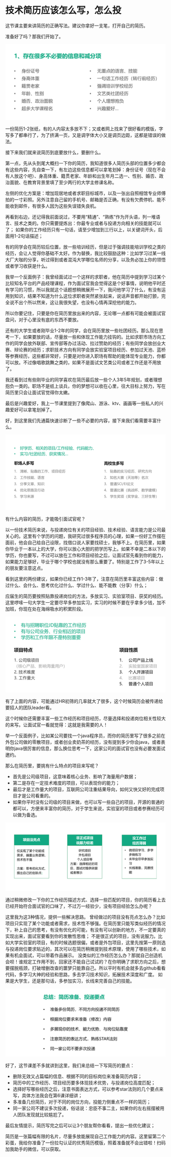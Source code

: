 # 技术简历应该怎么写，怎么投

这节课主要来讲简历的正确写法。建议你拿好一支笔，打开自己的简历。

准备好了吗？那我们开始了。

![imag1](../img/img1.png)

一份简历1-2张纸，有的人内容太多放不下；又或者网上找来了很好看的模版，字写多了都串行了，为了挤满一页，又是调字体大小又是调页边距，这都是错误的做法。

接下来我们就来说简历到底要放什么，要删什么。

第一点，先从头到尾大概扫一下你的简历，我知道很多人简历头部的位置多少都会有这些内容，先自查一下，有左边这些信息都可以拿笔划掉：身份证号（现在不会有人放这个吧）、身高体重、籍贯老家、年龄和出生年月二选一、性别、婚否、政治面貌、在教育背景里填了至少两行的大学主修课名称。

左侧的优化方案是：增加现居地或者求职目标城市，以及一张出自照相馆专业师傅拍的一寸彩照。另外注意自己留的手机号、邮箱是否正确，有没有欠费停机、能不能收到邮件，有很多人因为这些失误错失良机。

再看到右边，还记得我前面说过，不要用“精通”、“熟练”作为开头语，列一堆语言、技术之类的。你只需要提炼出：你最专业或者与投递方向相关的技能就可以了；
如果你的工作经历只有一句话，请至少增加到三行以上，以关键词开头，后面用1-2句话描述；

有的同学会在简历较后位置，放一些培训经历，但是过于强调技能培训学校之类的经历，会让人觉得你基础不太好。作为替换，我比较鼓励这种：比如学习过某一线大厂大咖的分享，听过得到或者混沌大学哪位名师的分享，以及务必加上你的领悟或者学习收获是什么。

我举一个反面例子：我曾经面试过一个这样的求职者，他在简历中提到学习过某个比较知名平台的产品经理课程，作为面试官我会觉得这是个好事情，说明他平时还有学习的习惯，所以我就这个话题想稍微展开一下，我问他学习了什么，有没有运用到知识，结果不知道为什么这位求职者突然紧张起来，说话声音都开始打颤，完全说不出个所以然来，这让我很失望，也没有心情再深挖他的能力。

所以你要记住，只要是你在简历里放出来的内容，无论哪一点都有可能会被面试官盘问，对于心里没有底的东西不要放。

还有的大学生或者刚毕业1-2年的同学，会在简历里放一些社团经历。那么现在思考一下，如果要放的话，尽量放一些和体现工作能力挂钩的。比如求职市场方向工作的同学会放外联部、宣传部等办过活动、拉过赞助的经历；有些同学会放创业大赛、辩论赛的经历；求职技术方向有同学会放实验室项目经历、参加过天池、蓝桥等参赛经历，这些都非常好，只要是对你进入职场有帮助的能体现专业能力，你都可以放。不过像唱歌跳舞之类的，如果不是面试文艺类公司或者工作还是不用放了。

我还看到过有些刚毕业的同学喜欢在简历最后放一些个人3年5年规划，或者理想抱负一类的。职场不是纸上谈兵，你的梦想可以收在心里，往大目标上努力，写在简历里只会让面试官觉得你太嫩。

最后是兴趣爱好，我上一节课里提到了像爬山、游泳、ktv、画画等一些私人的兴趣爱好可以拿笔划掉了。

好，到这里我们先通篇快速诊断了一些不必要的内容，接下来我们看需要丰富什么。

![img2.png](../img/img2.png)

有什么内容的简历，才能吸引面试官呢？

以一份技术简历来说，与投递岗位有关的项目经验、技术经验、语言能力是公司最关心的。这里有个学历的问题，我研究过很多程序员的心理，如果一份好工作摆在面前，他会自己给自己设限，找借口说人家要找硕士，我够不上。在简历里，如果你毕业于一本以上的大学，你可以放心大胆的把学历写上。如果不幸是二本以下的学历，你也要写，不过可以放在工作和项目经验之后，让面试官先看到你的能力，如果能力足够好，毕业于哪个学校也就没有那么重要了。特别是工作了3-5年以上的朋友要注意这点。

看到这里的两份建议，如果你已经工作1-3年了，注意在简历里丰富这些内容：做过什么、会什么、思考优化过什么、学过什么、能不能教（分享）什么；

应届生的简历要按照贴靠投递岗位的方法，多放实习、实验室项目、获奖的经历。这里啰嗦一句大学生一定要尽早多参加实习，实习的时候不要在乎拿多少钱，加不加班，你现在处在海绵吸水的积累阶段。

![img3.png](../img/img3.png)

有了上面的内容，可能通过HR初筛的几率就大了很多，这个时候简历会被传递给要招人的团队leader看。

这个时候你还需要丰富一些工作经历和项目经历，尽量选择和投递岗位相关性较大的来写。让面试官一看就觉得：这就是我需要的人！

举一个反面例子，比如某公司要找一个java程序员，而你的简历里写了很多之前在外包公司做的零散项目，或者创业卖奶茶的经历，没有提到多少你会java，或者表明你java很厉害的信息，那么换位思考一下，这家公司的面试官也没有必要发面试邀约。

那么在简历里，要挑有什么特点的项目来写呢？

- 首先是公司级项目，这意味着核心业务、影响了海量用户数据；
- 第二是存在一定技术难度的项目，可以表现你的能力；
- 最后才是工作量大的项目，互联网公司注重结果导向，如何又快又好的完成项目才是公司看重的。
- 如果你平时没有公司级的项目来做，也可以写一些自己的项目，开源的普通的都可以，方便来丰富你的简历，对于学生来说，实验室的项目或者参赛经历可以做为备选。

![img4.png](../img/img4.png)

通过稍微修改一下你的工作经历描述方式、选择一些匹配的项目，你的简历看上去已经开始符合面试官的口味了，不过万一经验少，没有项目经验怎么办呢？

这里我为这3种情况，提供一些解决思路。
曾经做过的项目没有亮点怎么办？比如项目只实现了某个功能或者需求，技术性不够强。在简历里只能写类似经历的情况下，补上自己的思考，有没有优化的可能，有没有可以创新的地方，不一定要真的实现出来，面试官要看到你的发散性思维；
不是很正式的项目，没有说服力。比如大学实验室的项目，有的时候选题很偏，或者是外包项目，这里先按第一原则选与投递岗位要求贴近的，其次可以在简历稍微提到技术原理，使用了哪些技术，如果有机会面试，可以带着作品展示。
没类似的工作经历怎么办？那就自己创造机会呗！谁规定工作用不到，回家还不能自己试试的？在你明确了求职方向之后，想要摆脱瓶颈，打破增删改查的噩梦只能靠自己。所以平时有机会就多去github看看代码，多学习大神的经验和思路，多去学习技术知识，拓展技术深度和广度。
如果是大学生，还是那句话，多参加实习，长线来完善自己的技能。

![img5.png](../img/img5.png)

好了，这节课差不多就讲到这里，我们来总结一下写简历的要点：

- 删除无效又占篇幅的信息、根据不同的目标岗位来准备简历内容；
- 简历中的工作经历、项目经历要多体现技术优势，与投递岗位高度匹配；
- 选择好写哪些经历之后，注意书面表达方式，可以参考star法则的几个要点来写，具体方法我会在第6课详细讲；
- 多准备几份简历，对于不同的岗位方向，投能力侧重点不一样的简历；
- 同一家公司不建议多次投递，俗话说：忠臣不事二主，如果你的左右摇摆被用人团队发现就比较尴尬了。

最后友情提示，简历写完之后可以让3个朋友帮你看看，提出一些优化建议；

简历是一张篇幅有限的名片，尽量多放能展现自己工作能力的内容。这里留第二个彩蛋，我给你准备了一份拉勾认证的优秀简历模版，照着准备就不会出错啦！扫码加我助手的微信，可以获取。
